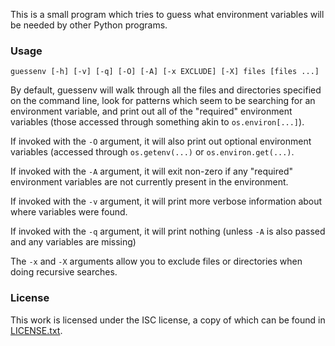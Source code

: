 This is a small program which tries to guess what environment variables will be needed by other Python programs.

### Usage

```
guessenv [-h] [-v] [-q] [-O] [-A] [-x EXCLUDE] [-X] files [files ...]
```

By default, guessenv will walk through all the files and directories specified on the command line, look for
patterns which seem to be searching for an environment variable, and print out all of the "required" environment
variables (those accessed through something akin to `os.environ[...]`).

If invoked with the `-O` argument, it will also print out optional environment variables (accessed through
`os.getenv(...)` or `os.environ.get(...)`.

If invoked with the `-A` argument, it will exit non-zero if any "required" environment variables are not currently
present in the environment.

If invoked with the `-v` argument, it will print more verbose information about where variables were found.

If invoked with the `-q` argument, it will print nothing (unless `-A` is also passed and any variables are missing)

The `-x` and `-X` arguments allow you to exclude files or directories when doing recursive searches.

### License

This work is licensed under the ISC license, a copy of which can be found in [LICENSE.txt](LICENSE.txt).
